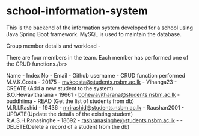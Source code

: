 # school-information-system

This is the backend of the information system developed for a school using Java Spring Boot framework.
MySQL is used to maintain the database. 

Group member details and workload -<br/>

There are four members in the team. Each member has performed one of the CRUD functions./br>

Name - Index No - Email - Github username - CRUD function performed</br>
M.V.K.Costa - 20175 - mvkcosta@students.nsbm.ac.lk - Vihanga23 - CREATE (Add a new student to the system)</br>
B.O.Hewavitharana - 19661 - bohewavitharana@students.nsbm.ac.lk - buddhiima - READ (Get the list of students from db)</br>
M.R.I.Rashid - 19436 - mrirashid@students.nsbm.ac.lk - Raushan2001 - UPDATE(Update the details of the existing student)</br>
R.A.S.H.Ranasinghe - 18692 - rashranasinghe@students.nsbm.ac.lk -  -DELETE(Delete a record of a student from the db)


